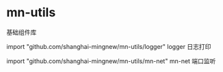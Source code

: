 # mn-utils

基础组件库

import "github.com/shanghai-mingnew/mn-utils/logger" 
logger 日志打印

import "github.com/shanghai-mingnew/mn-utils/mn-net" 
mn-net  端口监听
